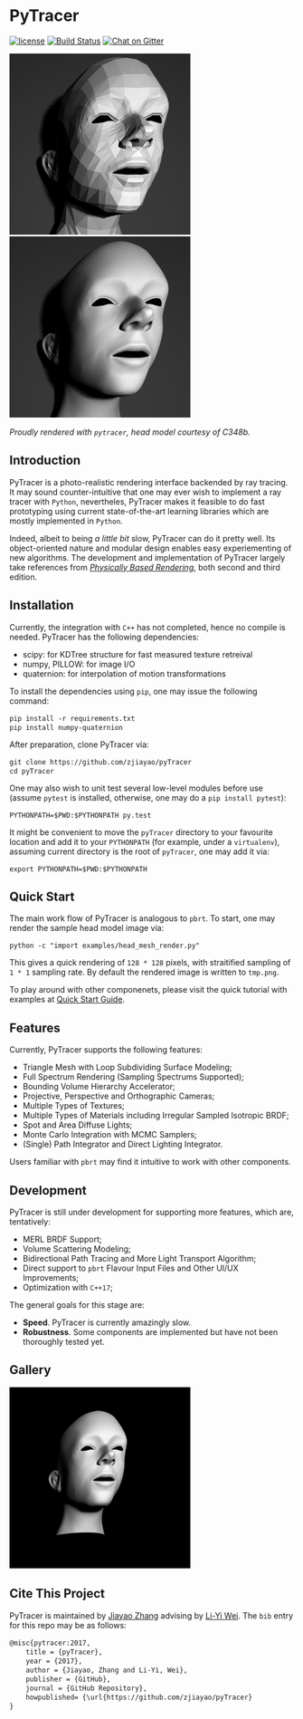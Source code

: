 # PyTracer

[![license](https://img.shields.io/github/license/mashape/apistatus.svg)](https://github.com/zjiayao/pyTracer/blob/stable/LICENSE)
[![Build Status](https://travis-ci.org/zjiayao/pyTracer.svg?branch=stable)](https://travis-ci.org/zjiayao/pyTracer)
[![Chat on Gitter](https://badges.gitter.im/zjiayao/pyTracer.svg)](https://gitter.im/zjiayao/pyTracer/)


![Triangle Mesh](examples/head_mesh.png)
![Loop Sudividing Surface](examples/head_loop.png)

*Proudly rendered with `pytracer`, head model courtesy of C348b.*


## Introduction


PyTracer is a photo-realistic rendering interface
backended by ray tracing. It may sound
counter-intuitive that one may ever wish to
implement a ray tracer with `Python`, nevertheles,
PyTracer makes it feasible to do fast prototyping
using current state-of-the-art learning libraries
which are mostly implemented in `Python`.

Indeed, albeit to being *a little bit* slow, PyTracer can do it pretty well.
Its object-oriented nature and modular design enables easy experiementing
of new algorithms.
The development and implementation of PyTracer largely take references from
*[Physically Based Rendering](http://pbrt.org/)*,
both second and third edition.


## Installation

Currently, the integration with `C++` has not completed, hence
no compile is needed. PyTracer has the following dependencies:

- scipy: for KDTree structure for fast measured texture retreival
- numpy, PILLOW: for image I/O
- quaternion: for interpolation of motion transformations

To install the dependencies using `pip`, one may issue the following command:

    pip install -r requirements.txt
    pip install numpy-quaternion

After preparation, clone PyTracer via:

    git clone https://github.com/zjiayao/pyTracer
    cd pyTracer

One may also wish to unit test several low-level modules before use
(assume `pytest` is installed, otherwise, one may do a `pip install pytest`):

    PYTHONPATH=$PWD:$PYTHONPATH py.test

It might be convenient to move the `pyTracer` directory to your favourite
location and add it to your `PYTHONPATH` (for example, under a `virtualenv`),
assuming current directory is the root of `pyTracer`, one may add it via:

    export PYTHONPATH=$PWD:$PYTHONPATH


## Quick Start


The main work flow of PyTracer is analogous to `pbrt`. To start,
one may render the sample head model image via:

    python -c "import examples/head_mesh_render.py"

This gives a quick rendering of `128 * 128` pixels, with straitified sampling
of `1 * 1` sampling rate. By default the rendered image is written to `tmp.png`.

To play around with other componenets, please visit the quick tutorial with examples at [Quick Start Guide](Quick%20Start.ipynb).


## Features


Currently, PyTracer supports the following
features:

- Triangle Mesh with Loop Subdividing Surface Modeling;
- Full Spectrum Rendering (Sampling Spectrums Supported);
- Bounding Volume Hierarchy Accelerator;
- Projective, Perspective and Orthographic Cameras;
- Multiple Types of Textures;
- Multiple Types of Materials including Irregular Sampled Isotropic BRDF;
- Spot and Area Diffuse Lights;
- Monte Carlo Integration with MCMC Samplers;
- (Single) Path Integrator and Direct Lighting Integrator.

Users familiar with `pbrt` may find it intuitive to work with other components.


## Development


PyTracer is still under development for supporting more features,
which are, tentatively:

- MERL BRDF Support;
- Volume Scattering Modeling;
- Bidirectional Path Tracing and More Light Transport Algorithm;
- Direct support to `pbrt` Flavour Input Files and Other UI/UX Improvements;
- Optimization with `C++17`;

The general goals for this stage are:

- **Speed**. PyTracer is currently amazingly slow.
- **Robustness**. Some components are implemented but have not been
thoroughly tested yet.

## Gallery

![Head Model](examples/head.png)


## Cite This Project

PyTracer is maintained by [Jiayao Zhang](https://i.cs.hku.hk/~jyzhang) advising
by [Li-Yi Wei](http://www.liyiwei.org/). The `bib` entry for this repo may be
as follows:

    @misc{pytracer:2017,
		title = {pyTracer},
		year = {2017},
		author = {Jiayao, Zhang and Li-Yi, Wei},
		publisher = {GitHub},
		journal = {GitHub Repository},
		howpublished= {\url{https://github.com/zjiayao/pyTracer}
    }

